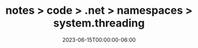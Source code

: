 ---
title: notes > code > .net > namespaces > system.threading
date: 2023-06-15T00:00:00-06:00
draft: false
---